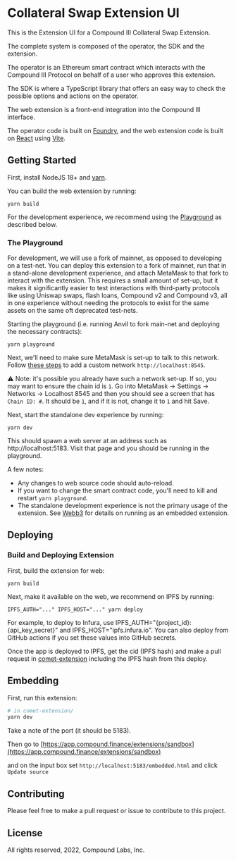 
# Collateral Swap Extension UI

This is the Extension UI for a Compound III Collateral Swap Extension.

The complete system is composed of the operator, the SDK and the extension.

The operator is an Ethereum smart contract which interacts with the Compound III Protocol on behalf of a user who approves this extension.

The SDK is where a TypeScript library that offers an easy way to check the possible options and actions on the operator. 

The web extension is a front-end integration into the Compound III interface. 

The operator code is built on [Foundry](https://book.getfoundry.sh/), and the web extension code is built on [React](https://reactjs.org/) using [Vite](https://vitejs.dev/).

## Getting Started

First, install NodeJS 18+ and [yarn](https://yarnpkg.com/). 

You can build the web extension by running:

```
yarn build
```

For the development experience, we recommend using the [Playground](#The-Playground) as described below.

### The Playground

For development, we will use a fork of mainnet, as opposed to developing on a test-net. You can deploy this extension to a fork of mainnet, run that in a stand-alone development experience, and attach MetaMask to that fork to interact with the extension. This requires a small amount of set-up, but it makes it significantly easier to test interactions with third-party protocols like using Uniswap swaps, flash loans, Compound v2 and Compound v3, all in one experience without needing the protocols to exist for the same assets on the same oft deprecated test-nets.

Starting the playground (i.e. running Anvil to fork main-net and deploying the necessary contracts):

```
yarn playground
```

Next, we'll need to make sure MetaMask is set-up to talk to this network. Follow [these steps](https://metamask.zendesk.com/hc/en-us/articles/360043227612-How-to-add-a-custom-network-RPC) to add a custom network `http://localhost:8545`.

⚠️ Note: it's possible you already have such a network set-up. If so, you may want to ensure the chain id is `1`. Go into MetaMask -> Settings -> Networks -> Localhost 8545 and then you should see a screen that has `Chain ID: #`. It should be `1`, and if it is not, change it to `1` and hit Save.

Next, start the standalone dev experience by running:

```
yarn dev
```

This should spawn a web server at an address such as http://localhost:5183. Visit that page and you should be running in the playground.

A few notes:

 * Any changes to web source code should auto-reload.
 * If you want to change the smart contract code, you'll need to kill and restart `yarn playground`.
 * The standalone development experience is not the primary usage of the extension. See [Webb3](https://github.com/compound-finance/webb3) for details on running as an embedded extension.

## Deploying

### Build and Deploying Extension

First, build the extension for web:

```
yarn build
```

Next, make it available on the web, we recommend on IPFS by running:

```
IPFS_AUTH="..." IPFS_HOST="..." yarn deploy
```

For example, to deploy to Infura, use IPFS_AUTH="{project_id}:{api_key_secret}" and IPFS_HOST="ipfs.infura.io". You can also deploy from GitHub actions if you set these values into GitHub secrets.

Once the app is deployed to IPFS, get the cid (IPFS hash) and make a pull request in [comet-extension](https://github.com/compound-finance/comet-extension) including the IPFS hash from this deploy.

## Embedding

First, run this extension:

```sh
# in comet-extension/
yarn dev
```

Take a note of the port (it should be 5183).

Then go to [https://app.compound.finance/extensions/sandbox](https://app.compound.finance/extensions/sandbox)

and on the input box set `http://localhost:5183/embedded.html` and click `Update source`

## Contributing

Please feel free to make a pull request or issue to contribute to this project.

## License

All rights reserved, 2022, Compound Labs, Inc.
